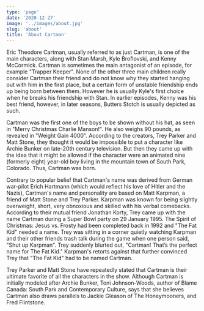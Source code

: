 ```yaml
---
type: 'page'
date: '2020-12-27'
image: '../images/about.jpg'
slug: 'about'
title: 'About Cartman'
---
```


Eric Theodore Cartman, usually referred to as just Cartman, is one of the main characters, along with Stan Marsh, Kyle Broflovski, and Kenny McCormick. Cartman is sometimes the main antagonist of an episode, for example "Trapper Keeper". None of the other three main children really consider Cartman their friend and do not know why they started hanging out with him in the first place, but a certain form of unstable friendship ends up being born between them. However he is usually Kyle's first choice when he breaks his friendship with Stan. In earlier episodes, Kenny was his best friend, however, in later seasons, Butters Stotch is usually depicted as such.

Cartman was the first one of the boys to be shown without his hat, as seen in "Merry Christmas Charlie Manson!". He also weighs 90 pounds, as revealed in "Weight Gain 4000".
According to the creators, Trey Parker and Matt Stone, they thought it would be impossible to put a character like Archie Bunker on late-20th century television. But then they came up with the idea that it might be allowed if the character were an animated nine (formerly eight) year-old boy living in the mountain town of South Park, Colorado. Thus, Cartman was born.

Contrary to popular belief that Cartman's name was derived from German war-pilot Erich Hartmann (which would reflect his love of Hitler and the Nazis), Cartman's name and personality are based on Matt Karpman, a friend of Matt Stone and Trey Parker. Karpman was known for being slightly overweight, short, very obnoxious and skilled with his verbal comebacks. According to their mutual friend Jonathan Korty, Trey came up with the name Cartman during a Super Bowl party on 29 January 1995. The Spirit of Christmas: Jesus vs. Frosty had been completed back in 1992 and "The Fat Kid" needed a name. Trey was sitting in a corner quietly watching Karpman and their other friends trash talk during the game when one person said, "Shut up Karpman". Trey suddenly blurted out, "Cartman! That’s the perfect name for The Fat Kid." Karpman's retorts against that further convinced Trey that "The Fat Kid" had to be named Cartman.

Trey Parker and Matt Stone have repeatedly stated that Cartman is their ultimate favorite of all the characters in the show. Although Cartman is initially modeled after Archie Bunker, Toni Johnson-Woods, author of Blame Canada: South Park and Contemporary Culture, says that she believes Cartman also draws parallels to Jackie Gleason of The Honeymooners, and Fred Flintstone.
